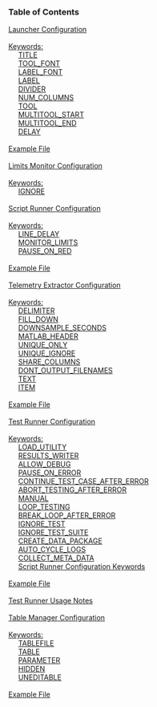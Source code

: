 ### Table of Contents

<span>[Launcher Configuration](#launcher-configuration)</span><br/>
<br/>
<span>[Keywords:](#keywords:)</span><br/>
&nbsp;&nbsp;&nbsp;&nbsp; [TITLE](#title)<br/>
&nbsp;&nbsp;&nbsp;&nbsp; [TOOL_FONT](#toolfont)<br/>
&nbsp;&nbsp;&nbsp;&nbsp; [LABEL_FONT](#labelfont)<br/>
&nbsp;&nbsp;&nbsp;&nbsp; [LABEL](#label)<br/>
&nbsp;&nbsp;&nbsp;&nbsp; [DIVIDER](#divider)<br/>
&nbsp;&nbsp;&nbsp;&nbsp; [NUM_COLUMNS](#numcolumns)<br/>
&nbsp;&nbsp;&nbsp;&nbsp; [TOOL](#tool)<br/>
&nbsp;&nbsp;&nbsp;&nbsp; [MULTITOOL_START](#multitoolstart)<br/>
&nbsp;&nbsp;&nbsp;&nbsp; [MULTITOOL_END](#multitoolend)<br/>
&nbsp;&nbsp;&nbsp;&nbsp; [DELAY](#delay)<br/>
<br/>
<span>[Example File](#example-file)</span><br/>
<br/>
<span>[Limits Monitor Configuration](#limits-monitor-configuration)</span><br/>
<br/>
<span>[Keywords:](#keywords:)</span><br/>
&nbsp;&nbsp;&nbsp;&nbsp; [IGNORE](#ignore)<br/>
<br/>
<span>[Script Runner Configuration](#script-runner-configuration)</span><br/>
<br/>
<span>[Keywords:](#keywords:)</span><br/>
&nbsp;&nbsp;&nbsp;&nbsp; [LINE_DELAY](#linedelay)<br/>
&nbsp;&nbsp;&nbsp;&nbsp; [MONITOR_LIMITS](#monitorlimits)<br/>
&nbsp;&nbsp;&nbsp;&nbsp; [PAUSE_ON_RED](#pauseonred)<br/>
<br/>
<span>[Example File](#example-file-1)</span><br/>
<br/>
<span>[Telemetry Extractor Configuration](#telemetry-extractor-configuration)</span><br/>
<br/>
<span>[Keywords:](#keywords:)</span><br/>
&nbsp;&nbsp;&nbsp;&nbsp; [DELIMITER](#delimiter)<br/>
&nbsp;&nbsp;&nbsp;&nbsp; [FILL_DOWN](#filldown)<br/>
&nbsp;&nbsp;&nbsp;&nbsp; [DOWNSAMPLE_SECONDS](#downsampleseconds)<br/>
&nbsp;&nbsp;&nbsp;&nbsp; [MATLAB_HEADER](#matlabheader)<br/>
&nbsp;&nbsp;&nbsp;&nbsp; [UNIQUE_ONLY](#uniqueonly)<br/>
&nbsp;&nbsp;&nbsp;&nbsp; [UNIQUE_IGNORE](#uniqueignore)<br/>
&nbsp;&nbsp;&nbsp;&nbsp; [SHARE_COLUMNS](#sharecolumns)<br/>
&nbsp;&nbsp;&nbsp;&nbsp; [DONT_OUTPUT_FILENAMES](#dontoutputfilenames)<br/>
&nbsp;&nbsp;&nbsp;&nbsp; [TEXT](#text)<br/>
&nbsp;&nbsp;&nbsp;&nbsp; [ITEM](#item)<br/>
<br/>
<span>[Example File](#example-file-2)</span><br/>
<br/>
<span>[Test Runner Configuration](#test-runner-configuration)</span><br/>
<br/>
<span>[Keywords:](#keywords:)</span><br/>
&nbsp;&nbsp;&nbsp;&nbsp; [LOAD_UTILITY](#loadutility)<br/>
&nbsp;&nbsp;&nbsp;&nbsp; [RESULTS_WRITER](#resultswriter)<br/>
&nbsp;&nbsp;&nbsp;&nbsp; [ALLOW_DEBUG](#allowdebug)<br/>
&nbsp;&nbsp;&nbsp;&nbsp; [PAUSE_ON_ERROR](#pauseonerror)<br/>
&nbsp;&nbsp;&nbsp;&nbsp; [CONTINUE_TEST_CASE_AFTER_ERROR](#continuetestcaseaftererror)<br/>
&nbsp;&nbsp;&nbsp;&nbsp; [ABORT_TESTING_AFTER_ERROR](#aborttestingaftererror)<br/>
&nbsp;&nbsp;&nbsp;&nbsp; [MANUAL](#manual)<br/>
&nbsp;&nbsp;&nbsp;&nbsp; [LOOP_TESTING](#looptesting)<br/>
&nbsp;&nbsp;&nbsp;&nbsp; [BREAK_LOOP_AFTER_ERROR](#breakloopaftererror)<br/>
&nbsp;&nbsp;&nbsp;&nbsp; [IGNORE_TEST](#ignoretest)<br/>
&nbsp;&nbsp;&nbsp;&nbsp; [IGNORE_TEST_SUITE](#ignoretestsuite)<br/>
&nbsp;&nbsp;&nbsp;&nbsp; [CREATE_DATA_PACKAGE](#createdatapackage)<br/>
&nbsp;&nbsp;&nbsp;&nbsp; [AUTO_CYCLE_LOGS](#autocyclelogs)<br/>
&nbsp;&nbsp;&nbsp;&nbsp; [COLLECT_META_DATA](#collectmetadata)<br/>
&nbsp;&nbsp;&nbsp;&nbsp; [Script Runner Configuration Keywords](#script-runner-configuration-keywords)<br/>
<br/>
<span>[Example File](#example-file-3)</span><br/>
<br/>
<span>[Test Runner Usage Notes](#test-runner-usage-notes)</span><br/>
<br/>
<span>[Table Manager Configuration](#table-manager-configuration-cosmos--39)</span><br/>
<br/>
<span>[Keywords:](#keywords:)</span><br/>
&nbsp;&nbsp;&nbsp;&nbsp; [TABLEFILE](#tablefile)<br/>
&nbsp;&nbsp;&nbsp;&nbsp; [TABLE](#table)<br/>
&nbsp;&nbsp;&nbsp;&nbsp; [PARAMETER](#parameter)<br/>
&nbsp;&nbsp;&nbsp;&nbsp; [HIDDEN](#hidden)<br/>
&nbsp;&nbsp;&nbsp;&nbsp; [UNEDITABLE](#uneditable)<br/>
<br/>
<span>[Example File](#example-file-4)</span><br/>
